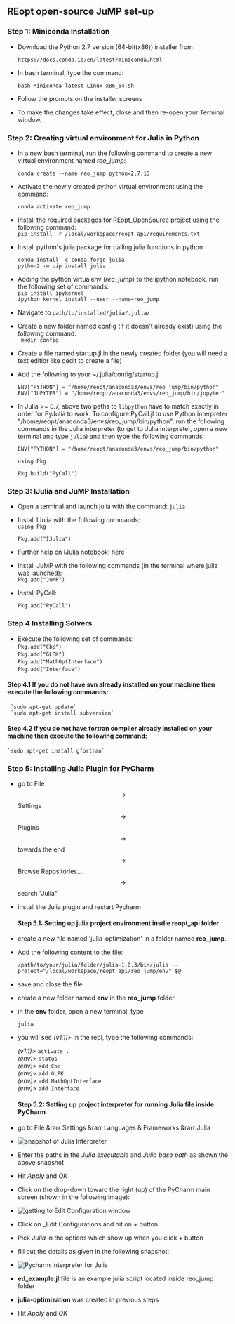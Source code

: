 ## REopt open-source JuMP set-up 

### Step 1: Miniconda Installation
- Download the Python 2.7 version (64-bit(x86)) installer from

     `https://docs.conda.io/en/latest/miniconda.html`

- In bash terminal, type the command:

     `bash Miniconda-latest-Linux-x86_64.sh`

- Follow the prompts on the installer screens
- To make the changes take effect, close and then re-open your Terminal window.


### Step 2: Creating virtual environment for Julia in  **Python**

- In a new bash terminal, run the following command to create a new virtual environment named *reo_jump*:  

    `conda create --name reo_jump python=2.7.15`
  
 - Activate the newly created python virtual environment using the command:  

    `conda activate reo_jump`

- Install the required packages for REopt_OpenSource project using the following command:  
    `pip install -r /local/workspace/reopt_api/requirements.txt`

- Install python's julia package for calling julia functions in python  

    `conda install -c conda-forge julia`  
    `python2 -m pip install julia`

- Adding the python virtualenv (_reo_jump_)  to the ipython notebook, run the following set of commands:  
    `pip install ipykernel`  
    `ipython kernel install --user --name=reo_jump`
    
- Navigate to `path/to/installed/julia/.julia/`
- Create a new folder named config (if it doesn't already exist) using the following command:  
    ` mkdir config`

- Create a file named startup.jl in the newly created folder (you will need a text editior like gedit to create a file)
- Add the following to your ~/.julia/config/startup.jl  

    `ENV["PYTHON"] = "/home/reopt/anaconda3/envs/reo_jump/bin/python"`  
    `ENV["JUPYTER"] = "/home/reopt/anaconda3/envs/reo_jump/bin/jupyter"`

- In Julia >= 0.7, above two paths to `libpython` have to match exactly
  in order for PyJulia to work.  To configure PyCall.jl to use Python
  interpreter "/home/reopt/anaconda3/envs/reo_jump/bin/python",
  run the following commands in the Julia interpreter (to get to Julia interpreter, open a new terminal and type `julia`) and then type the following commands:  

    `ENV["PYTHON"] = "/home/reopt/anaconda3/envs/reo_jump/bin/python"`
    
    `using Pkg`  
    
    `Pkg.build("PyCall")`  

### Step 3: IJulia and JuMP Installation

- Open a terminal and launch julia with the command: `julia`
- Install IJulia with the following commands:  
     `using Pkg`  
     
     `Pkg.add("IJulia")`  

- Further help on IJulia notebook:  [here](https://github.com/JuliaLang/IJulia.jl)
  
- Install JuMP with the following commands (in the terminal where julia was launched):  
     `Pkg.add("JuMP")`  
- Install PyCall:  

     `Pkg.add("PyCall")`

### Step 4 Installing Solvers
- Execute the following set of commands:  
     `Pkg.add("Cbc")`  
     `Pkg.add("GLPK")`  
     `Pkg.add("MathOptInterface")`  
     `Pkg.add("Interface")`  


#### Step 4.1 If you do not have svn already installed on your machine then execute the following commands:  
     `sudo apt-get update`  
     `sudo apt-get install subversion`   

#### Step 4.2 If you do not have fortran compiler already installed on your machine then execute the following command:

    `sudo apt-get install gfortran`

### Step 5: Installing **Julia Plugin** for PyCharm

- go to File $$\to$$ Settings $$\to$$ Plugins $$\to$$ towards the end $$\to$$ Browse Repositories... $$\to$$ search "Julia"

- install the Julia plugin and restart Pycharm

  #### Step 5.1: Setting up julia project environment insdie reopt_api folder

- create a new file named 'julia-optimization' in a folder named __reo_jump__.

- Add the following content to the file:

     `` /path/to/your/julia/folder/julia-1.0.3/bin/julia --project="/local/workspace/reopt_api/reo_jump/env" $@ ``  

- save and close the file

- create a new folder named __env__ in the __reo_jump__ folder

- in the __env__ folder, open a new terminal, type

     `julia`

- you will see *_(v1.1)>_* in the repl, type the following commands:

     *_(v1.1)_*>  `activate .`  
     *_(env)_*>  `status`  
     *_(env)_*>  `add Cbc`  
     *_(env)_*>  `add GLPK`  
     *_(env)_*>  `add MathOptInterface`  
     *_(env)_*>   `add Interface`  



  #### Step 5.2: Setting up project interpreter for running Julia file inside PyCharm
- go to File &rarr Settings &rarr Languages & Frameworks &rarr Julia  
- ![snapshot of Julia Interpreter](Pycharm_Julia_Interpreter_setting.png)  
- Enter the paths in the  _Julia executable_ and _Julia base path_ as shown the above snapshot
- Hit _Apply_ and _OK_
- Click on the drop-down toward the right (up) of the PyCharm main screen (shown in the following  image):  
- ![getting to _Edit Configuration_ window](edit_config_1.png)  
- Click on _Edit Configurations and hit on + button.
- Pick _Julia_ in the options which show up when you click + button
- fill out the details as given in the following snapshot:  
- ![Pycharm Interpreter for Julia](edit_config_2.png)  
- __ed_example.jl__ file is an example julia script located inside reo_jump folder
- __julia-optimization__ was created in previous steps
- Hit _Apply_ and _OK_  
